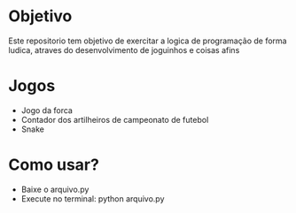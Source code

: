 # Objetivo
Este repositorio tem objetivo de exercitar a logica de programação 
de forma ludica, atraves do desenvolvimento de joguinhos e coisas afins

# Jogos
- Jogo da forca
- Contador dos artilheiros de campeonato de futebol 
- Snake

# Como usar?
- Baixe o arquivo.py
- Execute no terminal: python arquivo.py
